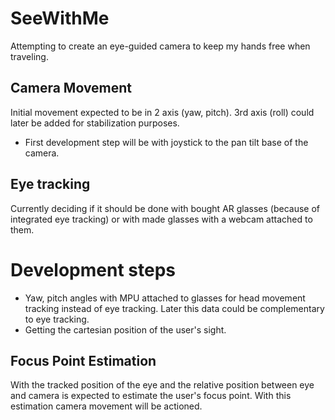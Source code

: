 # SeeWithMe
Attempting to create an eye-guided camera to keep my hands free when traveling.

## Camera Movement
Initial movement expected to be in 2 axis (yaw, pitch). 3rd axis (roll) could later be added for stabilization purposes. 
- First development step will be with joystick to the pan tilt base of the camera.

## Eye tracking
Currently deciding if it should be done with bought AR glasses (because of integrated eye tracking) or with made glasses with a webcam attached to them. 

# Development steps
- Yaw, pitch angles with MPU attached to glasses for head movement tracking instead of eye tracking. Later this data could be complementary to eye tracking.
- Getting the cartesian position of the user's sight.

## Focus Point Estimation
With the tracked position of the eye and the relative position between eye and camera is expected to estimate the user's focus point. With this estimation camera movement will be actioned.